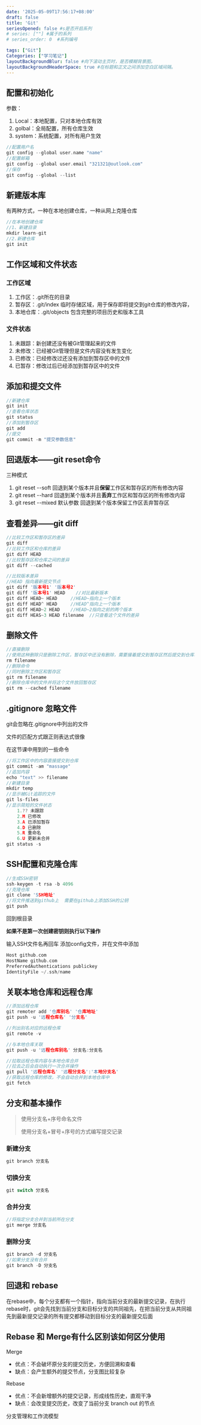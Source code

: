 ```yaml
---
date: '2025-05-09T17:56:17+08:00'
draft: false
title: 'Git'
seriesOpened: false #s是否开启系列
# series: [""] #属于的系列 
# series_order: 0  #系列编号

tags: ["Git"]
Categories: ["学习笔记"]
layoutBackgroundBlur: false #向下滚动主页时，是否模糊背景图。
layoutBackgroundHeaderSpace: true #在标题和正文之间添加空白区域间隔。
---
```


## 配置和初始化

参数：

1. Local：本地配置，只对本地仓库有效
2. golbal：全局配置，所有仓库生效
3. system：系统配置，对所有用户生效

~~~c
//配置用户名
git config --global user.name "name"
//配置邮箱
git config --global user.email "321321@outlook.com"
//保存
git config --global --list
~~~

## 新建版本库

有两种方式，一种在本地创建仓库，一种从网上克隆仓库

~~~c
//在本地创建仓库
//1、新建目录
mkdir learn-git
//2.新建仓库
git init
~~~

## 工作区域和文件状态

### 工作区域

1. 工作区：.git所在的目录
2. 暂存区：.git/index 临时存储区域，用于保存即将提交到git仓库的修改内容，
3. 本地仓库：.git/objects 包含完整的项目历史和版本工具

### 文件状态

1. 未跟踪：新创建还没有被Git管理起来的文件
2. 未修改：已经被Git管理但是文件内容没有发生变化
3. 已修改：已经修改过还没有添加到暂存区中的文件
4. 已暂存：修改过后已经添加到暂存区中的文件

## 添加和提交文件

~~~c
//新建仓库
git init
//查看仓库状态
git status
//添加到暂存区
git add
//提交
git commit -m "提交参数信息"
~~~

## 回退版本——git reset命令

三种模式

1. git reset --soft 回退到某个版本并且**保留**工作区和暂存区的所有修改内容
2. git reset --hard 回退到某个版本并且**丢弃**工作区和暂存区的所有修改内容
3. git reset --mixed 默认参数 回退到某个版本保留工作区丢弃暂存区

## 查看差异——git diff

~~~c
//比较工作区和暂存区的差异
git diff
//比较工作区和仓库的差异
git diff HEAD
//比较暂存区和仓库之间的差异
git diff --cached

//比较版本差异
//HEAD 指向最新提交节点
git diff '版本号1' '版本号2'
git diff '版本号1' HEAD	//对比最新版本
git diff HEAD~ HEAD		//HEAD~指向上一个版本
git diff HEAD^ HEAD		//HEAD^指向上一个版本
git diff HEAD~2 HEAD	//HEAD~2指向之前的两个版本
git diff HEAS~3 HEAD filename  //只查看这个文件的差异
~~~

## 删除文件

~~~c
//直接删除
//使用这种删除只是删除工作区，暂存区中还没有删除，需要接着提交到暂存区然后提交到仓库才算删除
rm filename
//删除命令
//同时删除工作区和暂存区
git rm filename
//删除仓库中的文件并将这个文件放回暂存区
git rm --cached filename

~~~

## .gitignore 忽略文件

git会忽略在.gitignore中列出的文件

文件的匹配方式跟正则表达式很像

在这节课中用到的一些命令

~~~c
//将工作区中的内容直接提交到仓库
git commit -am "massage"
//追加内容
echo "text" >> filename
//新建目录
mkdir temp
//显示被Git追踪的文件
git ls-files
//显示简短的文件状态
	1.?? 未跟踪
	2.M 已修改
	3.A 已添加暂存
	4.D 已删除
	5.R 重命名
	6.U 更新未合并
git status -s
~~~

## SSH配置和克隆仓库

~~~c
//生成SSH密钥
ssh-keygen -t rsa -b 4096
//克隆仓库
git clone 'SSH地址'
//将文件推送到github上  需要在github上添加SSH的公钥
git push
~~~

回到根目录

**如果不是第一次创建密钥则执行以下操作**

输入SSH文件名再回车
添加config文件，并在文件中添加

~~~c
Host github.com
HostName github.com
PreferredAuthentications publickey
IdentityFile ~/.ssh/name
~~~

## 关联本地仓库和远程仓库

~~~c
//添加远程仓库
git remoter add '仓库别名' '仓库地址'
git push -u '远程仓库名' '分支名'

//列出别名对应的远程仓库
git remote -v

//与本地仓库关联
git push -u '远程仓库别名' 分支名:分支名

//拉取远程仓库内容与本地仓库合并
//拉去之后会自动执行一次合并操作
git pull '远程仓库名' '远程分支名':'本地分支名'
//获取远程仓库的修改，不会自动合并到本地仓库中
git fetch
~~~

## 分支和基本操作

> 使用分支名+序号命名文件
>
> 使用分支名+冒号+序号的方式编写提交记录

### 新建分支

~~~c
git branch 分支名
~~~

### 切换分支

~~~c
git switch 分支名
~~~

### 合并分支

~~~c
//将指定分支合并到当前所在分支
git merge 分支名
~~~

### 删除分支

~~~c
git branch -d 分支名
//如果分支没有合并
git branch -D 分支名
~~~

## 回退和 rebase

在rebase中，每个分支都有一个指针，指向当前分支的最新提交记录，在执行rebase时，git会先找到当前分支和目标分支的共同祖先，在把当前分支从共同祖先到最新提交记录的所有提交都移动到目标分支的最新提交后面

## Rebase 和 Merge有什么区别该如何区分使用

Merge

- 优点：不会破坏原分支的提交历史，方便回溯和查看
- 缺点：会产生额外的提交节点，分支图比较复杂

Rebase

- 优点：不会新增额外的提交记录，形成线性历史，直观干净
- 缺点：会改变提交历史，改变了当前分支 branch out 的节点

分支管理和工作流模型





